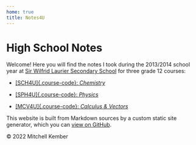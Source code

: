 ```yaml
---
home: true
title: Notes4U
---
```


# High School Notes

Welcome! Here you will find the notes I took during the 2013/2014 school year at [Sir Wilfrid Laurier Secondary School][sirwil] for three grade 12 courses:

- [[SCH4U]{.course-code}: _Chemistry_](../sch4u/index.html)

- [[SPH4U]{.course-code}: _Physics_](../sph4u/index.html)

- [[MCV4U]{.course-code}: _Calculus & Vectors_](../mcv4u/index.html)

This website is built from Markdown sources by a custom static site generator, which you can [view on GitHub][repo].

<footer class="copyright">
© 2022 Mitchell Kember
</footer>

[sirwil]: https://sirwilfridlaurierss.ocdsb.ca
[repo]: https://github.com/mk12/notes4u
